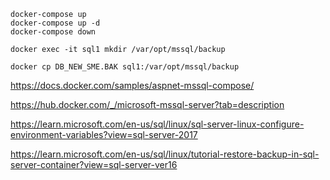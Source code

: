 ```
docker-compose up
docker-compose up -d
docker-compose down

docker exec -it sql1 mkdir /var/opt/mssql/backup

docker cp DB_NEW_SME.BAK sql1:/var/opt/mssql/backup

```

https://docs.docker.com/samples/aspnet-mssql-compose/

https://hub.docker.com/_/microsoft-mssql-server?tab=description

https://learn.microsoft.com/en-us/sql/linux/sql-server-linux-configure-environment-variables?view=sql-server-2017

https://learn.microsoft.com/en-us/sql/linux/tutorial-restore-backup-in-sql-server-container?view=sql-server-ver16



